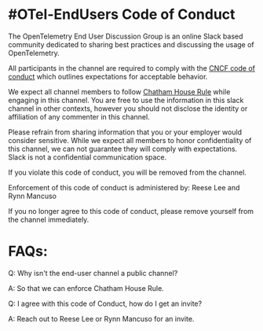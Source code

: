 # #OTel-EndUsers Code of Conduct

The OpenTelemetry End User Discussion Group is an online Slack based community dedicated to sharing best practices and discussing the usage of OpenTelemetry.

All participants in the channel are required to comply with the [CNCF code of conduct](https://github.com/cncf/foundation/blob/main/code-of-conduct.md) which outlines expectations for acceptable behavior. 

We expect all channel members to follow [Chatham House Rule](https://www.chathamhouse.org/about-us/chatham-house-rule) while engaging in this channel. You are free to use the information in this slack channel in other contexts, however you should not disclose the identity or affiliation of any commenter in this channel.

Please refrain from sharing information that you or your employer would consider sensitive. While we expect all members to honor confidentiality of this channel, we can not guarantee they will comply with expectations. Slack is not a confidential communication space. 

If you violate this code of conduct, you will be removed from the channel. 

Enforcement of this code of conduct is administered by: Reese Lee and Rynn Mancuso

If you no longer agree to this code of conduct, please remove yourself from the channel immediately. 


# FAQs: 

Q: Why isn't the end-user channel a public channel? 

A: So that we can enforce Chatham House Rule. 


Q: I agree with this code of Conduct, how do I get an invite?

A: Reach out to Reese Lee or Rynn Mancuso for an invite.
